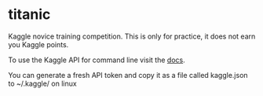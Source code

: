 # titanic

Kaggle novice training competition. This is only for practice, it does not earn you Kaggle points.

To use the Kaggle API for command line visit the [docs](https://www.kaggle.com/docs/api).

You can generate a fresh API token and copy it as a file called kaggle.json to ~/.kaggle/ on linux

